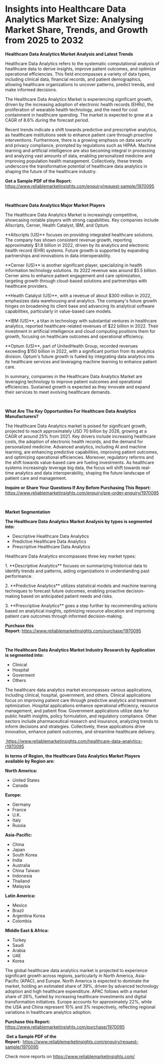<p><h1>Insights into Healthcare Data Analytics Market Size: Analysing Market Share, Trends, and Growth from 2025 to 2032</h1></p><p><strong>Healthcare Data Analytics Market Analysis and Latest Trends</strong></p>
<p><p>Healthcare Data Analytics refers to the systematic computational analysis of healthcare data to derive insights, improve patient outcomes, and optimize operational efficiencies. This field encompasses a variety of data types, including clinical data, financial records, and patient demographics, allowing healthcare organizations to uncover patterns, predict trends, and make informed decisions.</p><p>The Healthcare Data Analytics Market is experiencing significant growth, driven by the increasing adoption of electronic health records (EHRs), the proliferation of wearable health technology, and the need for cost containment in healthcare spending. The market is expected to grow at a CAGR of 8.6% during the forecast period. </p><p>Recent trends indicate a shift towards predictive and prescriptive analytics, as healthcare institutions seek to enhance patient care through proactive interventions. Furthermore, there is a growing emphasis on data security and privacy compliance, prompted by regulations such as HIPAA. Machine learning and artificial intelligence are also becoming integral in processing and analyzing vast amounts of data, enabling personalized medicine and improving population health management. Collectively, these trends underscore the transformative potential of healthcare data analytics in shaping the future of the healthcare industry.</p></p>
<p><strong>Get a Sample PDF of the Report:&nbsp;</strong> <a href="https://www.reliablemarketinsights.com/enquiry/request-sample/1970095?utm_campaign=2040&utm_medium=2&utm_source=Github&utm_content=ia&utm_term=09032025&utm_id=healthcare-data-analytics">https://www.reliablemarketinsights.com/enquiry/request-sample/1970095</a></p>
<p>&nbsp;</p>
<p><strong>Healthcare Data Analytics Major Market Players</strong></p>
<p><p>The Healthcare Data Analytics Market is increasingly competitive, showcasing notable players with strong capabilities. Key companies include Allscripts, Cerner, Health Catalyst, IBM, and Optum.</p><p>**Allscripts (US)** focuses on providing integrated healthcare solutions. The company has shown consistent revenue growth, reporting approximately $1.8 billion in 2022, driven by its analytics and electronic health record (EHR) systems. Future growth is supported by expanding partnerships and innovations in data interoperability.</p><p>**Cerner (US)** is another significant player, specializing in health information technology solutions. Its 2022 revenue was around $5.5 billion. Cerner aims to enhance patient engagement and care optimization, targeting growth through cloud-based solutions and partnerships with healthcare providers.</p><p>**Health Catalyst (US)**, with a revenue of about $300 million in 2022, emphasizes data warehousing and analytics. The company's future growth hinges on broadening its client base and advancing its analytical software capabilities, particularly in value-based care models.</p><p>**IBM (US)**, a titan in technology with substantial ventures in healthcare analytics, reported healthcare-related revenues of $22 billion in 2022. Their investment in artificial intelligence and cloud computing positions them for growth, focusing on healthcare outcomes and operational efficiency.</p><p>**Optum (US)**, part of UnitedHealth Group, recorded revenues exceeding $150 billion in 2022, with a significant portion from its analytics division. Optum's future growth is fueled by integrating data analytics into its healthcare services and leveraging machine learning to enhance patient care.</p><p>In summary, companies in the Healthcare Data Analytics Market are leveraging technology to improve patient outcomes and operational efficiencies. Sustained growth is expected as they innovate and expand their services to meet evolving healthcare demands.</p></p>
<p>&nbsp;</p>
<p><strong>What Are The Key Opportunities For Healthcare Data Analytics Manufacturers?</strong></p>
<p><p>The Healthcare Data Analytics market is poised for significant growth, projected to reach approximately USD 70 billion by 2026, growing at a CAGR of around 25% from 2021. Key drivers include increasing healthcare costs, the adoption of electronic health records, and the demand for personalized medicine. Advanced analytics, including AI and machine learning, are enhancing predictive capabilities, improving patient outcomes, and optimizing operational efficiencies. Moreover, regulatory reforms and the shift towards value-based care are fueling investments. As healthcare systems increasingly leverage big data, the focus will shift towards real-time analytics and data interoperability, shaping the future landscape of patient care and management.</p></p>
<p><strong>Inquire or Share Your Questions If Any Before Purchasing This Report:</strong> <a href="https://www.reliablemarketinsights.com/enquiry/pre-order-enquiry/1970095?utm_campaign=2040&utm_medium=2&utm_source=Github&utm_content=ia&utm_term=09032025&utm_id=healthcare-data-analytics">https://www.reliablemarketinsights.com/enquiry/pre-order-enquiry/1970095</a></p>
<p>&nbsp;</p>
<p><strong>Market Segmentation</strong></p>
<p><strong>The Healthcare Data Analytics Market Analysis by types is segmented into:</strong></p>
<p><ul><li>Descriptive Healthcare Data Analytics</li><li>Predictive Healthcare Data Analytics</li><li>Prescriptive Healthcare Data Analytics</li></ul></p>
<p><p>Healthcare Data Analytics encompasses three key market types: </p><p>1. **Descriptive Analytics** focuses on summarizing historical data to identify trends and patterns, aiding organizations in understanding past performance. </p><p>2. **Predictive Analytics** utilizes statistical models and machine learning techniques to forecast future outcomes, enabling proactive decision-making based on anticipated patient needs and risks. </p><p>3. **Prescriptive Analytics** goes a step further by recommending actions based on analytical insights, optimizing resource allocation and improving patient care outcomes through informed decision-making.</p></p>
<p><strong>Purchase this Report:&nbsp;</strong><a href="https://www.reliablemarketinsights.com/purchase/1970095?utm_campaign=2040&utm_medium=2&utm_source=Github&utm_content=ia&utm_term=09032025&utm_id=healthcare-data-analytics">https://www.reliablemarketinsights.com/purchase/1970095</a></p>
<p>&nbsp;</p>
<p><strong>The Healthcare Data Analytics Market Industry Research by Application is segmented into:</strong></p>
<p><ul><li>Clinical</li><li>Hospital</li><li>Goverment</li><li>Others</li></ul></p>
<p><p>The healthcare data analytics market encompasses various applications, including clinical, hospital, government, and others. Clinical applications focus on improving patient care through predictive analytics and treatment optimization. Hospital applications enhance operational efficiency, resource management, and patient flow. Government applications utilize data for public health insights, policy formulation, and regulatory compliance. Other sectors include pharmaceutical research and insurance, analyzing trends to inform decisions and strategies. Collectively, these applications drive innovation, enhance patient outcomes, and streamline healthcare delivery.</p></p>
<p><a href="https://www.reliablemarketinsights.com/healthcare-data-analytics-r1970095?utm_campaign=2040&utm_medium=2&utm_source=Github&utm_content=ia&utm_term=09032025&utm_id=healthcare-data-analytics">&nbsp;https://www.reliablemarketinsights.com/healthcare-data-analytics-r1970095</a></p>
<p><strong>In terms of Region, the Healthcare Data Analytics Market Players available by Region are:</strong></p>
<p>
    <p> <strong> North America: </strong>
        <ul>
            <li>United States</li>
            <li>Canada</li>
        </ul>
        </p> 
    <p> <strong> Europe: </strong>
        <ul>
            <li>Germany</li>
            <li>France</li>
            <li>U.K.</li>
            <li>Italy</li>
            <li>Russia</li>
        </ul>
        </p> 
    <p> <strong> Asia-Pacific: </strong>
        <ul>
            <li>China</li>
            <li>Japan</li>
            <li>South Korea</li>
            <li>India</li>
            <li>Australia</li>
            <li>China Taiwan</li>
            <li>Indonesia</li>
            <li>Thailand</li>
            <li>Malaysia</li>
        </ul>
        </p> 
    <p> <strong> Latin America: </strong>
        <ul>
            <li>Mexico</li>
            <li>Brazil</li>
            <li>Argentina Korea</li>
            <li>Colombia</li>
        </ul>
        </p> 
    <p> <strong> Middle East & Africa: </strong>
        <ul>
            <li>Turkey</li>
            <li>Saudi</li>
            <li>Arabia</li>
            <li>UAE</li>
            <li>Korea</li>
        </ul>
    </p>
    </p>
<p><p>The global healthcare data analytics market is projected to experience significant growth across regions, particularly in North America, Asia-Pacific (APAC), and Europe. North America is expected to dominate the market, holding an estimated share of 39%, driven by advanced technology adoption and high healthcare expenditure. APAC follows with a market share of 26%, fueled by increasing healthcare investments and digital transformation initiatives. Europe accounts for approximately 22%, while the USA and China represent 10% and 3% respectively, reflecting regional variations in healthcare analytics adoption.</p></p>
<p><strong>Purchase this Report: </strong><a href="https://www.reliablemarketinsights.com/purchase/1970095?utm_campaign=2040&utm_medium=2&utm_source=Github&utm_content=ia&utm_term=09032025&utm_id=healthcare-data-analytics">https://www.reliablemarketinsights.com/purchase/1970095</a></p>
<p>&nbsp;<strong>Get a Sample PDF of the Report:&nbsp;&nbsp;</strong><a href="https://www.reliablemarketinsights.com/enquiry/request-sample/1970095?utm_campaign=2040&utm_medium=2&utm_source=Github&utm_content=ia&utm_term=09032025&utm_id=healthcare-data-analytics">https://www.reliablemarketinsights.com/enquiry/request-sample/1970095</a></p>
<p><strong></strong></p>
<p>Check more reports on <a href="https://www.reliablemarketinsights.com/?utm_campaign=2040&utm_medium=2&utm_source=Github&utm_content=ia&utm_term=09032025&utm_id=healthcare-data-analytics">https://www.reliablemarketinsights.com/</a></p>